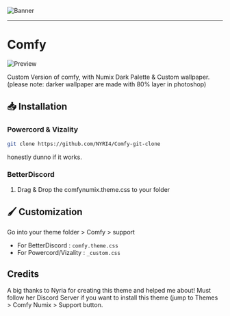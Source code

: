 ![Banner](https://nyri4.github.io/Comfy/assets/banner.png)

---

# Comfy
![Preview](https://cdn.discordapp.com/attachments/772447262592466946/851900364785451028/unknown.png)

Custom Version of comfy, with Numix Dark Palette & Custom wallpaper.
(please note: darker wallpaper are made with 80% layer in photoshop)

## 📥 Installation

### Powercord & Vizality

```sh
git clone https://github.com/NYRI4/Comfy-git-clone
```
honestly dunno if it works.

### BetterDiscord

1. Drag & Drop the comfynumix.theme.css to your folder

## 🖌️ Customization
Go into your theme folder > Comfy > support
- For BetterDiscord : `comfy.theme.css`
- For Powercord/Vizality : `_custom.css`

## Credits

A big thanks to Nyria for creating this theme and helped me about! Must follow her Discord Server if you want to install this theme (jump to Themes > Comfy Numix > Support button.
